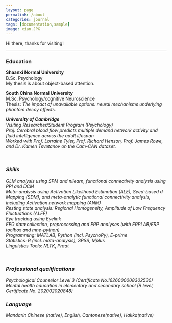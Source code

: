 ```yaml
---
layout: page
permalink: /about
categories: journal
tags: [documentation,sample]
image: xian.JPG
---
```


Hi there, thanks for visiting!

---
### Education

<b> Shaanxi Normal University </b><br />
B.Sc. Psychology <br>
My thesis is about object-based attention. 

<b> South China Normal University </b><br />
M.Sc. Psychology/cognitive Neuroscience  <br>
Thesis: <i> The impact of unavailable options: neural mechanisms underlying phantom decoy effects.<i>

<b> University of Cambridge </b><br />
Visiting Researcher/Student Program (Psychology) <br> 
<i> Proj: Cerebral blood flow predicts multiple demand network activity and fluid intelligence across the adult lifespan <i> <br>
Worked with Prof. Lorraine Tyler, Prof. Richard Henson, Prof. James Rowe, and Dr. Kamen Tsvetanov on the Cam-CAN dataset.


<br>

### Skills

GLM analysis using SPM and nilearn, functional connectivity analysis using PPI and DCM  <br>
Meta-analysis using Activation Likelihood Estimation (ALE), Seed-based d Mapping (SDM), and meta-analytic functional connectivity analysis, including Activation network mapping (ANM) <br>
Resting state analysis: Regional Homogeneity, Amplitude of Low Frequency Fluctuations (ALFF) <br>
Eye tracking using Eyelink <br>
EEG data collection, preprocessing and ERP analyses (with ERPLAB/ERP toolbox and mne-python)<br>
Programming: MATLAB, Python (incl. PsychoPy), E-prime <br>
Statistics: R (incl. meta-analysis), SPSS, Mplus <br>
Linguistics Tools: NLTK, Praat <br>

<br>


### Professional qualifications
Psychological Counselor Level 3 (Certificate No.1626000008302530) <br>
Mental health education in elementary and secondary school (B level, Certificate No. 202002020848) <br>


### Language

Mandarin Chinese (native), English, Cantonese(native), Hakka(native)

 <br>
 